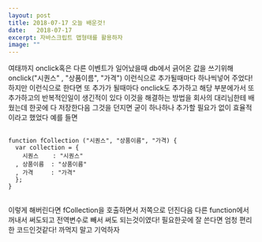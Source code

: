 ```yaml
---
layout: post
title: 2018-07-17 오늘 배운것!
date:   2018-07-17
excerpt: 자바스크립트 맵형태를 활용하자
image: ""
---
```


<div>
여태까지 onclick혹은 다른 이벤트가 일어났을때 db에서 긁어온 값을 쓰기위해 onclick("시퀀스" , "상품이름", "가격") 이런식으로 추가될때마다 하나씩넣어
주었다! 하지만 이런식으로 한다면 또 추가가 될때마다 onclick도 추가하고 해당 부분에가서 또 추가하고의 반복적인일이 생긴적이 있다
이것을 해결하는 방법을 회사의 대리님한테 배웠는데 한곳에 다 저장한다음 그것을 던지면 굳이 하나하나 추가할 필요가 없이 효율적이라고 했었다
예를 들면
<pre style="width:100%">
<code>
function fCollection ("시퀀스", "상품이름", "가격) {
  var collection = {
    시퀀스    : "시퀀스"
  , 상품이름  : "상품이름"
  , 가격     : "가격"
  };
}
</code>
</pre>
이렇게 해버린다면 fCollection을 호출하면서 저쪽으로 던진다음 다른 function에서 꺼내서 써도되고 전역변수로 빼서 써도 되는것이였다! 필요한곳에 잘 쓴다면 엄청 편리한 코드인것같다! 까먹지 말고 기억하자
</div>
